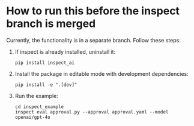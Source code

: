 # How to run this before the inspect branch is merged

Currently, the functionality is in a separate branch. Follow these steps:

1. If inspect is already installed, uninstall it:

   ```
   pip install inspect_ai
   ```

2. Install the package in editable mode with development dependencies:

   ```
   pip install -e ".[dev]"
   ```

3. Run the example:

   ```
   cd inspect_example
   inspect eval approval.py --approval approval.yaml --model openai/gpt-4o
   ```

